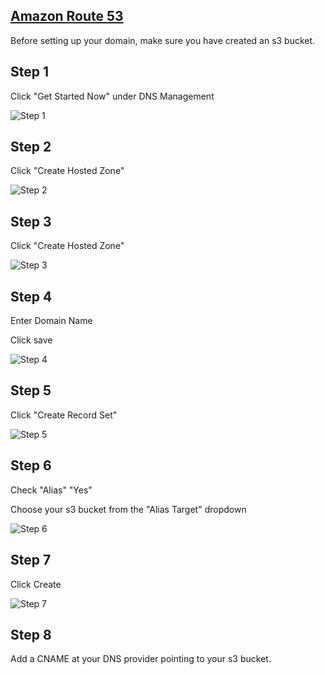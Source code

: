 ## [Amazon Route 53](https://console.aws.amazon.com/route53/home)

Before setting up your domain, make sure you have created an s3 bucket.

## Step 1
Click "Get Started Now" under DNS Management

![Step 1](https://s3-us-west-2.amazonaws.com/lesson-plan-images/Route53HostedZone/01.png)

## Step 2
Click "Create Hosted Zone"

![Step 2](https://s3-us-west-2.amazonaws.com/lesson-plan-images/Route53HostedZone/02.png)

## Step 3
Click "Create Hosted Zone"

![Step 3](https://s3-us-west-2.amazonaws.com/lesson-plan-images/Route53HostedZone/03.png)

## Step 4
Enter Domain Name

Click save

![Step 4](https://s3-us-west-2.amazonaws.com/lesson-plan-images/Route53HostedZone/04.png)

## Step 5
Click "Create Record Set"

![Step 5](https://s3-us-west-2.amazonaws.com/lesson-plan-images/Route53HostedZone/05.png)

## Step 6
Check "Alias" "Yes"

Choose your s3 bucket from the "Alias Target" dropdown

![Step 6](https://s3-us-west-2.amazonaws.com/lesson-plan-images/Route53HostedZone/06.png)

## Step 7
Click Create

![Step 7](https://s3-us-west-2.amazonaws.com/lesson-plan-images/Route53HostedZone/07.png)

## Step 8
Add a CNAME at your DNS provider pointing to your s3 bucket.


<script>
   document.querySelector('.col-md-6').className = '';
</script>